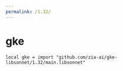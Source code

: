 ```yaml
---
permalink: /1.32/
---
```


# gke

```jsonnet
local gke = import "github.com/zia-ai/gke-libsonnet/1.32/main.libsonnet"
```

